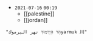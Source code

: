 - `2021-07-16`  `00:19`
	- [[palestine]]
	- [[jordan]]

```query
"הַר הַיַּרְמוּךְ نهر اليرموكyarmuk 川"
```